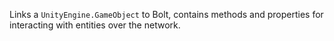 Links a `UnityEngine.GameObject` to Bolt, contains methods and properties for interacting with entities over the network.